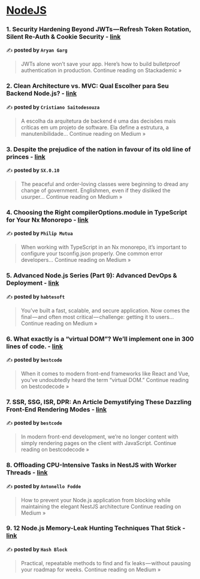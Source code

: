 
<h1><a href=https://medium.com/tag/nodejs/recommended target="_blank" rel="noopener noreferrer">NodeJS</a></h1>
<h3>1. Security Hardening Beyond JWTs — Refresh Token Rotation, Silent Re-Auth & Cookie Security - <a href="https://blog.stackademic.com/security-hardening-beyond-jwts-refresh-token-rotation-silent-re-auth-cookie-security-a3b7f4fe0c06?source=rss------nodejs-5" target="_blank" rel="noopener noreferrer">link</a></h3>

✍️ **posted by `Aryan Garg`**

<blockquote>JWTs alone won’t save your app. Here’s how to build bulletproof authentication in production.
Continue reading on Stackademic »</blockquote>

<h3>2. Clean Architecture vs. MVC: Qual Escolher para Seu Backend Node.js? - <a href="https://medium.com/@cristiano.saitodesouza/clean-architecture-vs-mvc-qual-escolher-para-seu-backend-node-js-8cbc07698580?source=rss------nodejs-5" target="_blank" rel="noopener noreferrer">link</a></h3>

✍️ **posted by `Cristiano Saitodesouza`**

<blockquote>A escolha da arquitetura de backend é uma das decisões mais críticas em um projeto de software. Ela define a estrutura, a manutenibilidade…
Continue reading on Medium »</blockquote>

<h3>3. Despite the prejudice of the nation in favour of its old line of princes - <a href="https://medium.com/@hafinow10/despite-the-prejudice-of-the-nation-in-favour-of-its-old-line-of-princes-395e791e88c5?source=rss------nodejs-5" target="_blank" rel="noopener noreferrer">link</a></h3>

✍️ **posted by `SX.0.10`**

<blockquote>The peaceful and order-loving classes were beginning to dread any change of government. Englishmen, even if they disliked the usurper…
Continue reading on Medium »</blockquote>

<h3>4. Choosing the Right compilerOptions.module in TypeScript for Your Nx Monorepo - <a href="https://medium.com/@philip.mutua/choosing-the-right-compileroptions-module-in-typescript-for-your-nx-monorepo-a9f8c99d9f5a?source=rss------nodejs-5" target="_blank" rel="noopener noreferrer">link</a></h3>

✍️ **posted by `Philip Mutua`**

<blockquote>When working with TypeScript in an Nx monorepo, it’s important to configure your tsconfig.json properly. One common error developers…
Continue reading on Medium »</blockquote>

<h3>5.  Advanced Node.js Series (Part 9): Advanced DevOps & Deployment - <a href="https://habtesoft.medium.com/advanced-node-js-series-part-9-advanced-devops-deployment-3c4f1f3bb3a2?source=rss------nodejs-5" target="_blank" rel="noopener noreferrer">link</a></h3>

✍️ **posted by `habtesoft`**

<blockquote>You’ve built a fast, scalable, and secure application. Now comes the final — and often most critical — challenge: getting it to users…
Continue reading on Medium »</blockquote>

<h3>6. What exactly is a “virtual DOM”? We’ll implement one in 300 lines of code. - <a href="https://medium.com/bestcodecode/what-exactly-is-a-virtual-dom-well-implement-one-in-300-lines-of-code-7f2de73c6184?source=rss------nodejs-5" target="_blank" rel="noopener noreferrer">link</a></h3>

✍️ **posted by `bestcode`**

<blockquote>When it comes to modern front-end frameworks like React and Vue, you’ve undoubtedly heard the term “virtual DOM.”
Continue reading on bestcodecode »</blockquote>

<h3>7. SSR, SSG, ISR, DPR: An Article Demystifying These Dazzling Front-End Rendering Modes - <a href="https://medium.com/bestcodecode/ssr-ssg-isr-dpr-an-article-demystifying-these-dazzling-front-end-rendering-modes-1d8ec42e30d2?source=rss------nodejs-5" target="_blank" rel="noopener noreferrer">link</a></h3>

✍️ **posted by `bestcode`**

<blockquote>In modern front-end development, we’re no longer content with simply rendering pages on the client with JavaScript.
Continue reading on bestcodecode »</blockquote>

<h3>8. Offloading CPU-Intensive Tasks in NestJS with Worker Threads - <a href="https://medium.com/@fodde.antonello/offloading-cpu-intensive-tasks-in-nestjs-with-worker-threads-0ba5b25b5979?source=rss------nodejs-5" target="_blank" rel="noopener noreferrer">link</a></h3>

✍️ **posted by `Antonello Fodde`**

<blockquote>How to prevent your Node.js application from blocking while maintaining the elegant NestJS architecture
Continue reading on Medium »</blockquote>

<h3>9. 12 Node.js Memory-Leak Hunting Techniques That Stick - <a href="https://medium.com/@connect.hashblock/12-node-js-memory-leak-hunting-techniques-that-stick-fc0180d675a0?source=rss------nodejs-5" target="_blank" rel="noopener noreferrer">link</a></h3>

✍️ **posted by `Hash Block`**

<blockquote>Practical, repeatable methods to find and fix leaks — without pausing your roadmap for weeks.
Continue reading on Medium »</blockquote>

